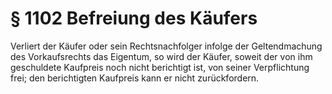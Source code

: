 # § 1102 Befreiung des Käufers
Verliert der Käufer oder sein Rechtsnachfolger infolge der Geltendmachung des Vorkaufsrechts das Eigentum, so wird der Käufer, soweit der von ihm geschuldete Kaufpreis noch nicht berichtigt ist, von seiner Verpflichtung frei; den berichtigten Kaufpreis kann er nicht zurückfordern.
